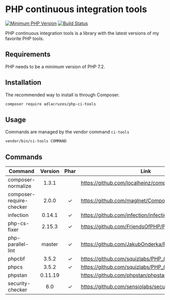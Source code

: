 # PHP continuous integration tools

[![Minimum PHP Version](https://img.shields.io/badge/php-%3E%3D%207.2-8892BF.svg?style=flat-square)](https://php.net/)
[![Build Status](https://travis-ci.org/adlacruzes/php-ci-tools.svg?branch=master)](https://travis-ci.org/adlacruzes/php-ci-tools)
                 
PHP continuous integration tools is a library with the latest versions of my favorite PHP tools.

## Requirements

PHP needs to be a minimum version of PHP 7.2.

## Installation

The recommended way to install is through Composer.

```sh
composer require adlacruzes/php-ci-tools
``` 

## Usage

Commands are managed by the vendor command `ci-tools`

```sh
vendor/bin/ci-tools COMMAND
```

## Commands

| Command                    | Version     | Phar | Link
| ---                        | :---:       | :---:  | --- |
| composer-normalize         | 1.3.1       |        | https://github.com/localheinz/composer-normalize
| composer-require-checker   | 2.0.0       | ✓      | https://github.com/maglnet/ComposerRequireChecker
| infection                  | 0.14.1      | ✓      | https://github.com/infection/infection
| php-cs-fixer               | 2.15.3      | ✓      | https://github.com/FriendsOfPHP/PHP-CS-Fixer
| php-parallel-lint          | master      | ✓      | https://github.com/JakubOnderka/PHP-Parallel-Lint
| phpcbf                     | 3.5.2       | ✓      | https://github.com/squizlabs/PHP_CodeSniffer
| phpcs                      | 3.5.2       | ✓      | https://github.com/squizlabs/PHP_CodeSniffer
| phpstan                    | 0.11.19     |        | https://github.com/phpstan/phpstan
| security-checker           | 6.0         | ✓      | https://github.com/sensiolabs/security-checker
